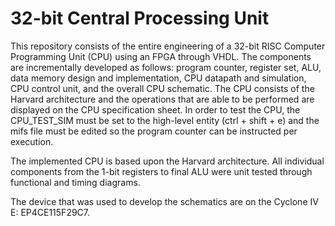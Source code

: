 # 32-bit Central Processing Unit

This repository consists of the entire engineering  of a 32-bit RISC Computer Programming Unit (CPU) using an FPGA through VHDL. The components are incrementally developed as follows: program counter, register set, ALU, data memory design and implementation, CPU datapath and simulation, CPU control unit, and the overall CPU schematic. The CPU consists of the Harvard architecture and the operations that are able to be performed are displayed on the CPU specification sheet. In order to test the CPU, the CPU_TEST_SIM must be set to the high-level entity (ctrl + shift + e) and the mifs file must be edited so the program counter can be instructed per execution.

The implemented CPU is based upon the Harvard architecture. All individual components from the 1-bit registers to final ALU were unit tested through functional and timing diagrams.

The device that was used to develop the schematics are on the Cyclone IV E: EP4CE115F29C7. 

